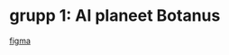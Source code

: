 # grupp 1: AI planeet Botanus

[figma](https://www.figma.com/files/team/1555155921198097188/project/462527644/Team-project?fuid=1555156391311686425)
